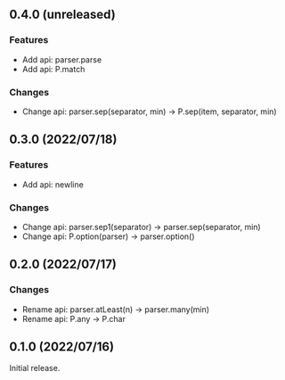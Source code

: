 <!--
## 0.x.x (unreleased)

### Features

### Improvements

### Changes

### Bugfixes

-->

## 0.4.0 (unreleased)

### Features
- Add api: parser.parse
- Add api: P.match

### Changes
- Change api: parser.sep(separator, min) -> P.sep(item, separator, min)

## 0.3.0 (2022/07/18)

### Features
- Add api: newline

### Changes
- Change api: parser.sep1(separator) -> parser.sep(separator, min)
- Change api: P.option(parser) -> parser.option()

## 0.2.0 (2022/07/17)

### Changes
- Rename api: parser.atLeast(n) -> parser.many(min)
- Rename api: P.any -> P.char

## 0.1.0 (2022/07/16)

Initial release.

